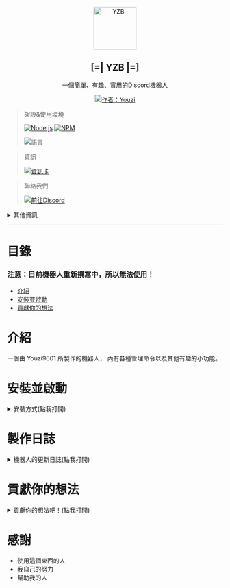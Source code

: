 <p align="center">
 <img width="100px" src="https://media.discordapp.net/attachments/941663439879802893/947385760183627786/YZB-5.png" align="center" alt="YZB" />
 
 <h2 align="center">[=|  YZB  |=]</h2>

 <p align="center" class="desp"> 一個簡單、有趣、實用的Discord機器人 </p>

 <p align= "center">
 <a href="https://github.com/Youzi9601">
      <img alt="作者：Youzi" src="https://img.shields.io/badge/%E4%BD%9C%E8%80%85-Youzi-yellow?style=for-the-badge&logo=Github" />
    </a>
     <p align="center"> 
     </p>

>   <p>架設&使用環境
>   </p>
>
>   <a href="https://nodejs.org/">
>    <img alt="Node.js" src="https://img.shields.io/badge/Node.js-v16.*~v17.*-blue.svg?style=for-the-badge&logo=node.js" /></a>
>
>   <a href="https://www.npmjs.com/">
>    <img alt="NPM" src="https://img.shields.io/badge/NPM-v16.0.0+-blue.svg?style=for-the-badge&logo=npm" /></a>
>
> <img alt="語言" src="https://img.shields.io/github/languages/top/Youzi9601/YZBot?logo=javascript&style=for-the-badge" /></a>

<p align="center"> 
     </p>

>   <p>資訊
>   </p>
>
> [![資訊卡](https://github-readme-stats.vercel.app/api/pin/?username=Youzi9601&repo=YZBot&locale=cn&theme=apprentice)](https://github.com/Youzi9601/YZBot/)

<p align="center"> 
     </p>
     
> 
>   <p>聯絡我們
>   </p>
> 
>  <a href="https://discord.gg/Vq3F8DUNzf">
>    <img src="https://img.shields.io/discord/849809683085525032?style=for-the-badge&logo=discord&label=%E6%94%AF%E6%8F%B4%E4%BC%BA%E6%9C%8D%E5%99%A8" alt="前往Discord"></a>
>
<details>
<summary>其他資訊</summary>
<a href="https://github.com/Youzi9601/YZBot/blob/master/package.json">
<img src="https://img.shields.io/github/package-json/v/Youzi9601/YZBot?label=%E7%89%88%E6%9C%AC&logo=github&style=for-the-badge"></a>
<a href="https://github.com/Youzi9601/YZBot/issues">
<img src="https://img.shields.io/github/issues/Youzi9601/YZBot?style=for-the-badge&logo=github&label=%E5%95%8F%E9%A1%8C" alt="GitHub 問題回報" /></a>
<a href="https://github.com/Youzi9601/YZBot/pulls"><img src="https://img.shields.io/github/forks/Youzi9601/YZBot?style=for-the-badge&logo=github&label=%E5%88%86%E6%94%AF" alt="GitHub 分叉"  /></a>
<img src="https://img.shields.io/github/downloads/Youzi9601/YZBot/total?label=%E4%B8%8B%E8%BC%89%E6%95%B8%E9%87%8F&logo=github&style=for-the-badge" alt="下載數量"></a> 
<img src="https://img.shields.io/github/watchers/Youzi9601/YZBot?label=%E8%B7%9F%E8%B9%A4&logo=Github&style=for-the-badge" alt="追蹤數"></a> 
<img src="https://img.shields.io/github/license/Youzi9601/YZBot?label=%E8%A8%B1%E5%8F%AF%E8%AD%89&logo=Github&style=for-the-badge" alt="許可證"></a> 
<img src="https://img.shields.io/github/languages/code-size/Youzi9601/YZBot?label=%E4%BB%A3%E7%A2%BC%E5%A4%A7%E5%B0%8F&logo=github&style=for-the-badge" alt="代碼大小"></a> 
<img src="https://img.shields.io/github/stars/Youzi9601/YZBot?label=%E8%A9%95%E5%88%86&logo=Github&style=for-the-badge" alt="評分"></a> 
<img src="https://img.shields.io/circleci/build/github/Youzi9601/YZBot?label=%E6%9C%8D%E5%8B%99%E6%B8%AC%E8%A9%A6&logo=circleci&style=for-the-badge&token=2998169653316f89caa76cda45c0c8fff9a48983"></a></a>
</details>

---

<p align="center">

</p>

# 目錄

### 注意：目前機器人重新撰寫中，所以無法使用！

-   [介紹](#介紹)
-   [安裝並啟動](#安裝並啟動)
-   [貢獻你的想法](#貢獻你的想法)

# 介紹

一個由 Youzi9601 所製作的機器人，
內有各種管理命令以及其他有趣的小功能。

# 安裝並啟動

<details>

  <summary>安裝方式(點我打開)</summary>

1. 下載最新的檔案 [`(點我下載)`](https://github.com/Youzi9601/YZBot/archive/refs/heads/master.zip) ，並解壓縮

2. 解壓縮，並於**終端機**執行 `npm install`

3. 將 `Config.example.js` 改成 `Config.js`

4. 將您的機器人設定填入 `Config.js` & `.env` 中 (內有使用說明)
   ( token 以及 Client ID 可以從 <https://discord.com/developers/applications> 找到 )

5. 運行 `Bot.js` (執行 `node bot.js` 或 `node .`) 讓機器人註冊指令並開始運行，此時機器人會上線 (注意：註冊命令需要一些時間！)。

</details>

# 製作日誌

<details>

  <summary>機器人的更新日誌(點我打開)</summary>

### 正式發布

> v1.0.0 - 尚未發布

#### 正式發布前

> -   插件系統優化
> -   資料庫支持(mongoose&本地儲存)
> -   事件 分配調整
> -   指令 指令本地化
> -   `Web` 網站架設
> -   `Readme.md` 檔案撰寫

</details>

# 貢獻你的想法

<details>

  <summary>貢獻你的想法吧！(點我打開)</summary>
如果想要把你的想法貢獻給我們，請先注意：

1. 拉取檔案後，如果沒有安裝 `npm-check-updates` 或 `eslint` 套件，請在終端機執行 `npm run dev` 來安裝套件

2. 在終端機執行指令: `npm run check` ，如果 ESLint 報出錯誤，則依 ESLint 的提示修改。修改完後執行 `npm run lint` ，重複此步驟直到 ESLint 沒有報錯為止。

3. 恭喜！你可以到 [這裡](https://github.com/Youzi9601/YZBot/pulls) 開啟一個 Pull Request，讓我們知道你的想法！

</details>

# 感謝

-   使用這個東西的人
-   我自己的努力
-   幫助我的人

